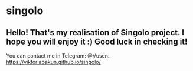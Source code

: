 # singolo
Hello! That's my realisation of Singolo project.
I hope you will enjoy it :)
Good luck in checking it!
---
You can contact me in Telegram: @Vusen.
https://viktoriabakun.github.io/singolo/
